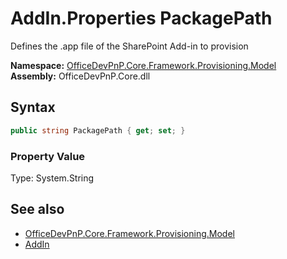 # AddIn.Properties PackagePath
Defines the .app file of the SharePoint Add-in to provision  

**Namespace:** [OfficeDevPnP.Core.Framework.Provisioning.Model](OfficeDevPnP.Core.Framework.Provisioning.Model.md)  
**Assembly:** OfficeDevPnP.Core.dll  
## Syntax
```C#
public string PackagePath { get; set; }
```

### Property Value
Type: System.String  

## See also
- [OfficeDevPnP.Core.Framework.Provisioning.Model](OfficeDevPnP.Core.Framework.Provisioning.Model.md)
- [AddIn](OfficeDevPnP.Core.Framework.Provisioning.Model.AddIn.md) 

